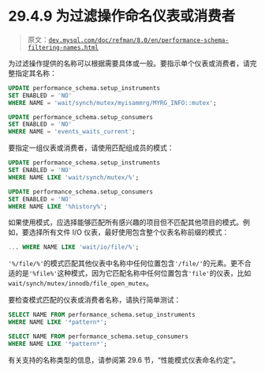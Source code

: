 # 29.4.9 为过滤操作命名仪表或消费者

> 原文：[`dev.mysql.com/doc/refman/8.0/en/performance-schema-filtering-names.html`](https://dev.mysql.com/doc/refman/8.0/en/performance-schema-filtering-names.html)

为过滤操作提供的名称可以根据需要具体或一般。要指示单个仪表或消费者，请完整指定其名称：

```sql
UPDATE performance_schema.setup_instruments
SET ENABLED = 'NO'
WHERE NAME = 'wait/synch/mutex/myisammrg/MYRG_INFO::mutex';

UPDATE performance_schema.setup_consumers
SET ENABLED = 'NO'
WHERE NAME = 'events_waits_current';
```

要指定一组仪表或消费者，请使用匹配组成员的模式：

```sql
UPDATE performance_schema.setup_instruments
SET ENABLED = 'NO'
WHERE NAME LIKE 'wait/synch/mutex/%';

UPDATE performance_schema.setup_consumers
SET ENABLED = 'NO'
WHERE NAME LIKE '%history%';
```

如果使用模式，应选择能够匹配所有感兴趣的项目但不匹配其他项目的模式。例如，要选择所有文件 I/O 仪表，最好使用包含整个仪表名称前缀的模式：

```sql
... WHERE NAME LIKE 'wait/io/file/%';
```

`'%/file/%'`的模式匹配其他仪表中名称中任何位置包含`'/file/'`的元素。更不合适的是`'%file%'`这种模式，因为它匹配名称中任何位置包含`'file'`的仪表，比如`wait/synch/mutex/innodb/file_open_mutex`。

要检查模式匹配的仪表或消费者名称，请执行简单测试：

```sql
SELECT NAME FROM performance_schema.setup_instruments
WHERE NAME LIKE '*pattern*';

SELECT NAME FROM performance_schema.setup_consumers
WHERE NAME LIKE '*pattern*';
```

有关支持的名称类型的信息，请参阅第 29.6 节，“性能模式仪表命名约定”。
